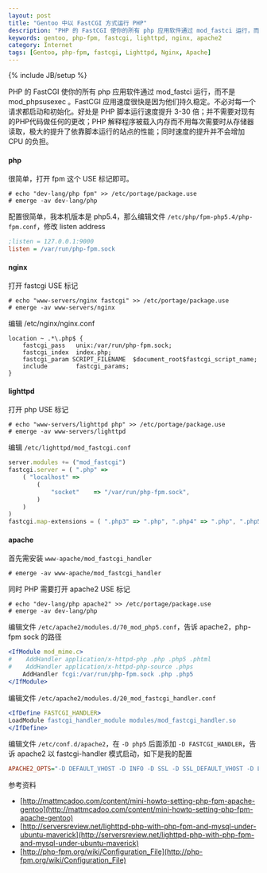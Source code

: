 ```yaml
---
layout: post
title: "Gentoo 中以 FastCGI 方式运行 PHP"
description: "PHP 的 FastCGI 使你的所有 php 应用软件通过 mod_fastci 运行，而不是 mod_phpsusexec 。FastCGI 应用速度很快是因为他们持久稳定。"
keywords: gentoo, php-fpm, fastcgi, lighttpd, nginx, apache2
category: Internet
tags: [Gentoo, php-fpm, fastcgi, Lighttpd, Nginx, Apache]
---
```

{% include JB/setup %}

PHP 的 FastCGI 使你的所有 php 应用软件通过 mod_fastci 运行，而不是 mod_phpsusexec 。FastCGI 应用速度很快是因为他们持久稳定。不必对每一个请求都启动和初始化。好处是 PHP 脚本运行速度提升 3-30 倍；并不需要对现有的PHP代码做任何的更改；PHP 解释程序被载入内存而不用每次需要时从存储器读取，极大的提升了依靠脚本运行的站点的性能；同时速度的提升并不会增加 CPU 的负担。

#### php

很简单，打开 fpm 这个 USE 标记即可。

    # echo "dev-lang/php fpm" >> /etc/portage/package.use
    # emerge -av dev-lang/php

配置很简单，我本机版本是 php5.4，那么编辑文件 `/etc/php/fpm-php5.4/php-fpm.conf`，修改 listen address

```ini
;listen = 127.0.0.1:9000
listen = /var/run/php-fpm.sock
```

<!-- more -->

#### nginx

打开 fastcgi USE 标记

    # echo "www-servers/nginx fastcgi" >> /etc/portage/package.use
    # emerge -av www-servers/nginx

编辑 /etc/nginx/nginx.conf

```nginx
location ~ .*\.php$ {
    fastcgi_pass   unix:/var/run/php-fpm.sock;
    fastcgi_index  index.php;
    fastcgi_param SCRIPT_FILENAME  $document_root$fastcgi_script_name;
    include        fastcgi_params;
}
```
#### lighttpd

打开 php USE 标记

    # echo "www-servers/lighttpd php" >> /etc/portage/package.use
    # emerge -av www-servers/lighttpd

编辑 `/etc/lighttpd/mod_fastcgi.conf`

```javascript
server.modules += ("mod_fastcgi")
fastcgi.server = ( ".php" =>
    ( "localhost" =>
        (
            "socket"    => "/var/run/php-fpm.sock",
        )
    )
)
fastcgi.map-extensions = ( ".php3" => ".php", ".php4" => ".php", ".php5" => ".php" )
```

#### apache

首先需安装 `www-apache/mod_fastcgi_handler`

    # emerge -av www-apache/mod_fastcgi_handler

同时 PHP 需要打开 apache2 USE 标记

    # echo "dev-lang/php apache2" >> /etc/portage/package.use
    # emerge -av dev-lang/php

编辑文件 `/etc/apache2/modules.d/70_mod_php5.conf`，告诉 apache2，php-fpm sock 的路径

```apache
<IfModule mod_mime.c>
#    AddHandler application/x-httpd-php .php .php5 .phtml
#    AddHandler application/x-httpd-php-source .phps
    AddHandler fcgi:/var/run/php-fpm.sock .php .php5
</IfModule>
```

编辑文件 `/etc/apache2/modules.d/20_mod_fastcgi_handler.conf`

```apache
<IfDefine FASTCGI_HANDLER>
LoadModule fastcgi_handler_module modules/mod_fastcgi_handler.so
</IfDefine>
```

编辑文件 `/etc/conf.d/apache2`，在 `-D php5` 后面添加 `-D FASTCGI_HANDLER`，告诉 apache2 以 fastcgi-handler 模式启动，如下是我的配置

```ini
APACHE2_OPTS="-D DEFAULT_VHOST -D INFO -D SSL -D SSL_DEFAULT_VHOST -D LANGUAGE -D PHP5 -D FASTCGI_HANDLER"
```

参考资料

- [http://mattmcadoo.com/content/mini-howto-setting-php-fpm-apache-gentoo](http://mattmcadoo.com/content/mini-howto-setting-php-fpm-apache-gentoo)
- [http://serversreview.net/lighttpd-php-with-php-fpm-and-mysql-under-ubuntu-maverick](http://serversreview.net/lighttpd-php-with-php-fpm-and-mysql-under-ubuntu-maverick)
- [http://php-fpm.org/wiki/Configuration_File](http://php-fpm.org/wiki/Configuration_File)
